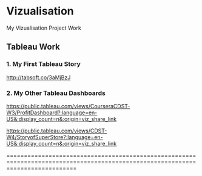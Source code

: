 # Vizualisation

My Vizualisation Project Work


## Tableau Work


### 1. My First Tableau Story 

  http://tabsoft.co/3aMjBzJ


### 2. My Other Tableau Dashboards

https://public.tableau.com/views/CourseraCDST-W3/ProfitDashboard?:language=en-US&:display_count=n&:origin=viz_share_link

https://public.tableau.com/views/CDST-W4/StoryofSuperStore?:language=en-US&:display_count=n&:origin=viz_share_link

================================================================================================================================

